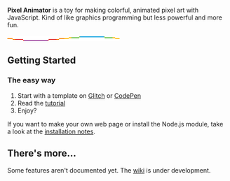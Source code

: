 **Pixel Animator** is a toy for making colorful, animated pixel art with JavaScript. Kind of like graphics programming but less powerful and more fun.

[![Rainbow sine wave 256×5×16](rainbow-wave.gif)](https://glitch.com/~wavey-spectrum)

## Getting Started

### The easy way

1. Start with a template on [Glitch](https://glitch.com/edit/#!/remix/pixel-animator-template) or [CodePen](https://codepen.io/grough/pen/JjopKEZ?editors=1000)
2. Read the [tutorial](https://github.com/grough/pixel-animator/wiki/Pixel-Animator-Tutorial)
3. Enjoy?

If you want to make your own web page or install the Node.js module, take a look at the [installation notes](https://github.com/grough/pixel-animator/wiki/Installation).

## There's more…

Some features aren't documented yet. The [wiki](https://github.com/grough/pixel-animator/wiki) is under development.
